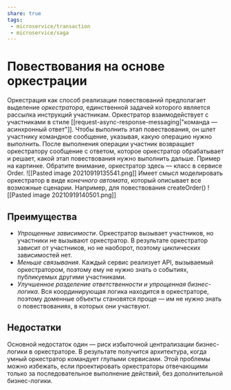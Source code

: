 ```yaml
---
share: true
tags:
 - microservice/transaction
 - microservice/saga
---
```

# Повествования на основе оркестрации
Оркестрация как способ реализации повествований предполагает выделение *оркестратора*, единственной задачей которого является рассылка инструкций участникам. Оркестратор взаимодействует с участниками в стиле [[request-async-response-messaging|"команда — асинхронный ответ"]]. Чтобы выполнить этап повествования, он шлет участнику командное сообщение, указывая, какую операцию нужно выполнить. После выполнения операции участник возвращает оркестратору сообщение с ответом, которое оркестратор обрабатывает и решает, какой этап повествования нужно выполнить дальше.
Пример на картинке. Обратите внимание, оркестратор здесь — класс в сервисе Order.
![[Pasted image 20210919135541.png]]
Имеет смысл моделировать оркестратор в виде *конечного автомата*, который описывает все возможные сценарии. Например, для повествования createOrder()
![[Pasted image 20210919140501.png]]
## Преимущества
+ *Упрощенные зависимости*. Оркестратор вызывает участников, но участники не вызывают оркестратор. В результате оркестратор зависит от участников, но не наоборот, поэтому циклических зависимостей нет.
+ *Меньше связывания*. Каждый сервис реализует API, вызываемый оркестратором, поэтому ему не нужно знать о событиях, публикуемых другими участниками.
+ *Улучшенное разделение ответственности и упрощенная бизнес-логика*. Вся координирующая логика находится в оркестраторе, поэтому доменные объекты становятся проще — им не нужно знать о повествованиях, в которых они участвуют.
## Недостатки
Основной недостаток один — риск избыточной централизации бизнес-логики в оркестраторе. В результате получится архитектура, когда умный оркестратор командует глупыми сервисами. Этой проблемы можно избежать, если проектировать оркестраторы отвечающими только за последовательное выполнение действий, без дополнительной бизнес-логики.